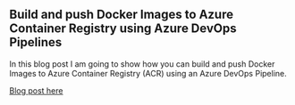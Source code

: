 ## Build and push Docker Images to Azure Container Registry using Azure DevOps Pipelines

In this blog post I am going to show how you can build and push Docker Images to Azure Container Registry (ACR) using an Azure DevOps Pipeline.

[Blog post here](https://thomasthornton.cloud/2021/12/16/build-and-push-docker-images-to-azure-container-registry-using-azure-devops-pipelines/)